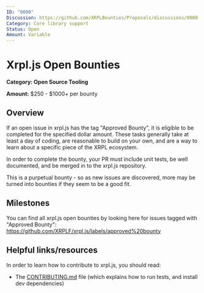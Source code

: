 ```yaml
---
ID: "0000"
Discussion: https://github.com/XRPLBounties/Proposals/discussions/0000
Category: Core library support
Status: Open
Amount: Variable
---
```


# Xrpl.js Open Bounties

**Category: Open Source Tooling**

<!--
Recommend a total value amount for the bounty, in U.S. Dollars. The exact amount will be determined by the approving committee and may be higher or lower than this recommendation.
-->

**Amount:** $250 - $1000+ per bounty

## Overview

<!--
Please provide the context required to complete the bounty.
Questions you should answer here:
1. What is the high level explanation of this bounty? (1-3 sentences)
2. What problem is this solving?
3. What are the requirements for this solution?
-->

If an open issue in xrpl.js has the tag "Approved Bounty", it is eligible to be completed for the specified dollar amount.
These tasks generally take at least a day of coding, are reasonable to build on your own, and are a way to learn about
a specific piece of the XRPL ecosystem.

In order to complete the bounty, your PR must include unit tests, be well documented, and be merged in to the xrpl.js repository.

This is a purpetual bounty - so as new issues are discovered, more may be turned into bounties if they seem to be a good fit.

## Milestones

<!--
Please split the bounty into smaller milestones with individual awards in the following template.
The first milestone should be the core functionality, while the rest can be useful add-ons.
| # | High-Level Description | Details | Proposed Potential Award |
| 1 | ... | ... | $... |
(The proposed amounts from milestones should add up to the amount listed at the top of the bounty proposal)
-->

You can find all xrpl.js open bounties by looking here for issues tagged with "Approved Bounty":
https://github.com/XRPLF/xrpl.js/labels/approved%20bounty

## Helpful links/resources

<!--
Is there anything else that would be helpful for someone picking up this bounty to know about/reference?
Ex.
* Are there existing solutions to this problem which would be helpful to learn from?
* Are there open source projects which can be used as a reference?
* Are there particularly relevant documentation pages?
-->

In order to learn how to contribute to xrpl.js, you should read:

- The [CONTRIBUTING.md](https://github.com/XRPLF/xrpl.js/blob/main/CONTRIBUTING.md) file (which explains how to run tests, and install dev dependencies)
